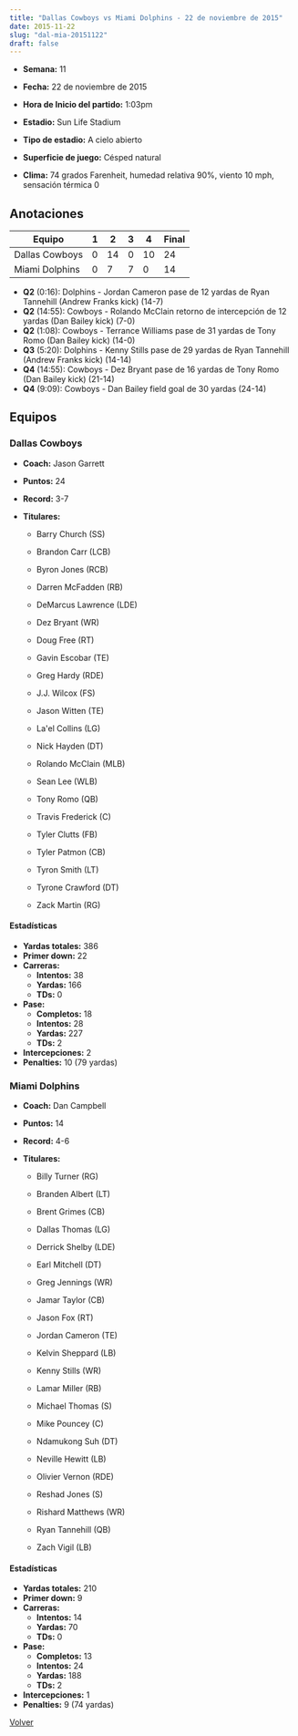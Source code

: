 ```yaml
---
title: "Dallas Cowboys vs Miami Dolphins - 22 de noviembre de 2015"
date: 2015-11-22
slug: "dal-mia-20151122"
draft: false
---
```


* **Semana:** 11
* **Fecha:** 22 de noviembre de 2015

* **Hora de Inicio del partido:** 1:03pm
* **Estadio:** Sun Life Stadium
* **Tipo de estadio:** A cielo abierto
* **Superficie de juego:** Césped natural
* **Clima:** 74 grados Farenheit, humedad relativa 90%, viento 10 mph, sensación térmica 0





## Anotaciones
| Equipo | 1 | 2 | 3 | 4 | Final |
|--------|---|---|---|---|-------|
| Dallas Cowboys  | 0 | 14 | 0 | 10  | 24 |
| Miami Dolphins  | 0 | 7 | 7 | 0  | 14 |
* **Q2** (0:16): Dolphins - Jordan Cameron pase de 12 yardas de Ryan Tannehill (Andrew Franks kick) (14-7)
* **Q2** (14:55): Cowboys - Rolando McClain retorno de intercepción de 12 yardas (Dan Bailey kick) (7-0)
* **Q2** (1:08): Cowboys - Terrance Williams pase de 31 yardas de Tony Romo (Dan Bailey kick) (14-0)
* **Q3** (5:20): Dolphins - Kenny Stills pase de 29 yardas de Ryan Tannehill (Andrew Franks kick) (14-14)
* **Q4** (14:55): Cowboys - Dez Bryant pase de 16 yardas de Tony Romo (Dan Bailey kick) (21-14)
* **Q4** (9:09): Cowboys - Dan Bailey field goal de 30 yardas (24-14)


## Equipos


### Dallas Cowboys
* **Coach:** Jason Garrett
* **Puntos:** 24
* **Record:** 3-7
* **Titulares:** 

  * Barry Church (SS) 

  * Brandon Carr (LCB) 

  * Byron Jones (RCB) 

  * Darren McFadden (RB) 

  * DeMarcus Lawrence (LDE) 

  * Dez Bryant (WR) 

  * Doug Free (RT) 

  * Gavin Escobar (TE) 

  * Greg Hardy (RDE) 

  * J.J. Wilcox (FS) 

  * Jason Witten (TE) 

  * La'el Collins (LG) 

  * Nick Hayden (DT) 

  * Rolando McClain (MLB) 

  * Sean Lee (WLB) 

  * Tony Romo (QB) 

  * Travis Frederick (C) 

  * Tyler Clutts (FB) 

  * Tyler Patmon (CB) 

  * Tyron Smith (LT) 

  * Tyrone Crawford (DT) 

  * Zack Martin (RG) 

#### Estadísticas
* **Yardas totales:** 386
* **Primer down:** 22
* **Carreras:**
  * **Intentos:** 38
  * **Yardas:** 166
  * **TDs:** 0
* **Pase:**
  * **Completos:** 18
  * **Intentos:** 28
  * **Yardas:** 227
  * **TDs:** 2
* **Intercepciones:** 2
* **Penalties:** 10 (79 yardas)

### Miami Dolphins
* **Coach:** Dan Campbell
* **Puntos:** 14
* **Record:** 4-6
* **Titulares:** 

  * Billy Turner (RG) 

  * Branden Albert (LT) 

  * Brent Grimes (CB) 

  * Dallas Thomas (LG) 

  * Derrick Shelby (LDE) 

  * Earl Mitchell (DT) 

  * Greg Jennings (WR) 

  * Jamar Taylor (CB) 

  * Jason Fox (RT) 

  * Jordan Cameron (TE) 

  * Kelvin Sheppard (LB) 

  * Kenny Stills (WR) 

  * Lamar Miller (RB) 

  * Michael Thomas (S) 

  * Mike Pouncey (C) 

  * Ndamukong Suh (DT) 

  * Neville Hewitt (LB) 

  * Olivier Vernon (RDE) 

  * Reshad Jones (S) 

  * Rishard Matthews (WR) 

  * Ryan Tannehill (QB) 

  * Zach Vigil (LB) 

#### Estadísticas
* **Yardas totales:** 210
* **Primer down:** 9
* **Carreras:**
  * **Intentos:** 14
  * **Yardas:** 70
  * **TDs:** 0
* **Pase:**
  * **Completos:** 13
  * **Intentos:** 24
  * **Yardas:** 188
  * **TDs:** 2
* **Intercepciones:** 1
* **Penalties:** 9 (74 yardas)


[Volver](/historia/2015)
